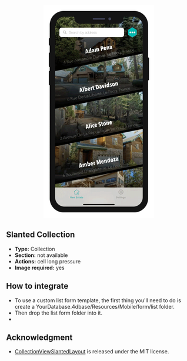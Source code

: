 <p align="center"><img src="https://github.com/4d-for-ios/4d-for-ios-form-list-SlantedCollection/blob/master/template.gif" alt="Slanted Collection" height="auto" width="300"></p>

## Slanted Collection

* **Type:** Collection
* **Section:** not available
* **Actions:** cell long pressure
* **Image required:** yes

## How to integrate

* To use a custom list form template, the first thing you'll need to do is create a YourDatabase.4dbase/Resources/Mobile/form/list folder.
* Then drop the list form folder into it.
* 
## Acknowledgment

* [CollectionViewSlantedLayout](https://github.com/yacir/CollectionViewSlantedLayout) is released under the MIT license.